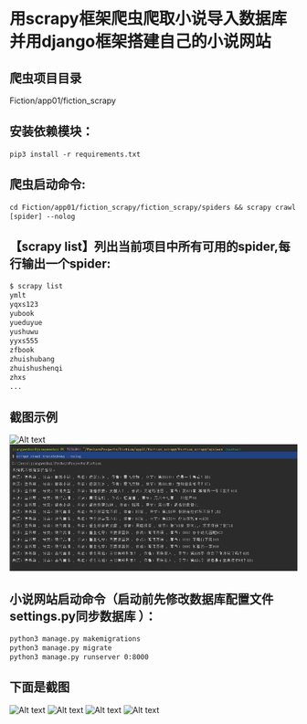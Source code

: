 用scrapy框架爬虫爬取小说导入数据库并用django框架搭建自己的小说网站
======================================================== 

爬虫项目目录
-------  
Fiction/app01/fiction_scrapy

安装依赖模块：
-------  
    pip3 install -r requirements.txt

爬虫启动命令:
-------  
    cd Fiction/app01/fiction_scrapy/fiction_scrapy/spiders && scrapy crawl [spider] --nolog

【scrapy list】列出当前项目中所有可用的spider,每行输出一个spider:
-------   
    $ scrapy list
    ymlt
    yqxs123
    yubook
    yueduyue
    yushuwu
    yyxs555
    zfbook
    zhuishubang
    zhuishushenqi
    zhxs
    ...

截图示例
-------  
![Alt text](1.png)
![Alt text](6.png)

小说网站启动命令（启动前先修改数据库配置文件settings.py同步数据库 ）：
-------  
    python3 manage.py makemigrations
    python3 manage.py migrate
    python3 manage.py runserver 0:8000

下面是截图
-------  
![Alt text](2.png)
![Alt text](3.png)
![Alt text](4.png)
![Alt text](5.png)

